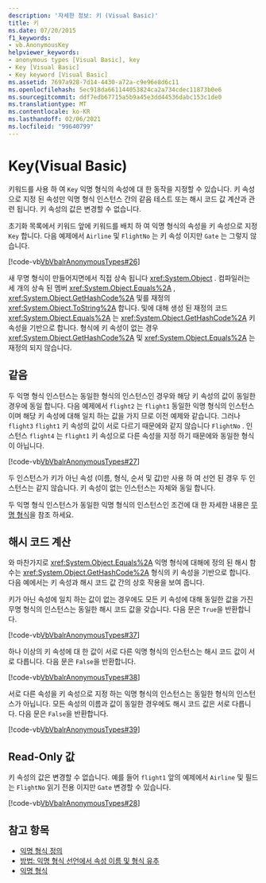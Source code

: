 ```yaml
---
description: '자세한 정보: 키 (Visual Basic)'
title: 키
ms.date: 07/20/2015
f1_keywords:
- vb.AnonymousKey
helpviewer_keywords:
- anonymous types [Visual Basic], key
- Key [Visual Basic]
- Key keyword [Visual Basic]
ms.assetid: 7697a928-7d14-4430-a72a-c9e96e8d6c11
ms.openlocfilehash: 5ec918da661144053824ca2a734cdec11873b0e6
ms.sourcegitcommit: ddf7edb67715a5b9a45e3dd44536dabc153c1de0
ms.translationtype: MT
ms.contentlocale: ko-KR
ms.lasthandoff: 02/06/2021
ms.locfileid: "99640799"
---
```

# <a name="key-visual-basic"></a>Key(Visual Basic)

키워드를 사용 하 여 `Key` 익명 형식의 속성에 대 한 동작을 지정할 수 있습니다. 키 속성으로 지정 된 속성만 익명 형식 인스턴스 간의 같음 테스트 또는 해시 코드 값 계산과 관련 됩니다. 키 속성의 값은 변경할 수 없습니다.  
  
 초기화 목록에서 키워드 앞에 키워드를 배치 하 여 익명 형식의 속성을 키 속성으로 지정 `Key` 합니다. 다음 예제에서 `Airline` 및 `FlightNo` 는 키 속성 이지만 `Gate` 는 그렇지 않습니다.  
  
 [!code-vb[VbVbalrAnonymousTypes#26](~/samples/snippets/visualbasic/VS_Snippets_VBCSharp/VbVbalrAnonymousTypes/VB/Class2.vb#26)]  
  
 새 무명 형식이 만들어지면에서 직접 상속 됩니다 <xref:System.Object> . 컴파일러는 세 개의 상속 된 멤버 <xref:System.Object.Equals%2A> , <xref:System.Object.GetHashCode%2A> 및를 재정의 <xref:System.Object.ToString%2A> 합니다. 및에 대해 생성 된 재정의 코드 <xref:System.Object.Equals%2A> 는 <xref:System.Object.GetHashCode%2A> 키 속성을 기반으로 합니다. 형식에 키 속성이 없는 경우 <xref:System.Object.GetHashCode%2A> 및 <xref:System.Object.Equals%2A> 는 재정의 되지 않습니다.  
  
## <a name="equality"></a>같음  

 두 익명 형식 인스턴스는 동일한 형식의 인스턴스인 경우와 해당 키 속성의 값이 동일한 경우에 동일 합니다. 다음 예제에서 `flight2` 는 `flight1` 동일한 익명 형식의 인스턴스이며 해당 키 속성에 대해 일치 하는 값을 가지 므로 이전 예제와 같습니다. 그러나 `flight3` `flight1` 키 속성의 값이 서로 다르기 때문에와 같지 않습니다 `FlightNo` . 인스턴스 `flight4` 는 `flight1` 키 속성으로 다른 속성을 지정 하기 때문에와 동일한 형식이 아닙니다.  
  
 [!code-vb[VbVbalrAnonymousTypes#27](~/samples/snippets/visualbasic/VS_Snippets_VBCSharp/VbVbalrAnonymousTypes/VB/Class2.vb#27)]  
  
 두 인스턴스가 키가 아닌 속성 (이름, 형식, 순서 및 값)만 사용 하 여 선언 된 경우 두 인스턴스는 같지 않습니다. 키 속성이 없는 인스턴스는 자체와 동일 합니다.  
  
 두 익명 형식 인스턴스가 동일한 익명 형식의 인스턴스인 조건에 대 한 자세한 내용은 [무명 형식](../../programming-guide/language-features/objects-and-classes/anonymous-types.md)을 참조 하세요.  
  
## <a name="hash-code-calculation"></a>해시 코드 계산  

 와 마찬가지로 <xref:System.Object.Equals%2A> 익명 형식에 대해에 정의 된 해시 함수는 <xref:System.Object.GetHashCode%2A> 형식의 키 속성을 기반으로 합니다. 다음 예에서는 키 속성과 해시 코드 값 간의 상호 작용을 보여 줍니다.  
  
 키가 아닌 속성에 일치 하는 값이 없는 경우에도 모든 키 속성에 대해 동일한 값을 가진 무명 형식의 인스턴스는 동일한 해시 코드 값을 갖습니다. 다음 문은 `True`을 반환합니다.  
  
 [!code-vb[VbVbalrAnonymousTypes#37](~/samples/snippets/visualbasic/VS_Snippets_VBCSharp/VbVbalrAnonymousTypes/VB/Class2.vb#37)]  
  
 하나 이상의 키 속성에 대 한 값이 서로 다른 익명 형식의 인스턴스는 해시 코드 값이 서로 다릅니다. 다음 문은 `False`을 반환합니다.  
  
 [!code-vb[VbVbalrAnonymousTypes#38](~/samples/snippets/visualbasic/VS_Snippets_VBCSharp/VbVbalrAnonymousTypes/VB/Class2.vb#38)]  
  
 서로 다른 속성을 키 속성으로 지정 하는 익명 형식의 인스턴스는 동일한 형식의 인스턴스가 아닙니다. 모든 속성의 이름과 값이 동일한 경우에도 해시 코드 값은 서로 다릅니다. 다음 문은 `False`을 반환합니다.  
  
 [!code-vb[VbVbalrAnonymousTypes#39](~/samples/snippets/visualbasic/VS_Snippets_VBCSharp/VbVbalrAnonymousTypes/VB/Class2.vb#39)]  
  
## <a name="read-only-values"></a>Read-Only 값  

 키 속성의 값은 변경할 수 없습니다. 예를 들어 `flight1` 앞의 예제에서 `Airline` 및 필드는 `FlightNo` 읽기 전용 이지만 `Gate` 변경할 수 있습니다.  
  
 [!code-vb[VbVbalrAnonymousTypes#28](~/samples/snippets/visualbasic/VS_Snippets_VBCSharp/VbVbalrAnonymousTypes/VB/Class2.vb#28)]  
  
## <a name="see-also"></a>참고 항목

- [익명 형식 정의](../../programming-guide/language-features/objects-and-classes/anonymous-type-definition.md)
- [방법: 익명 형식 선언에서 속성 이름 및 형식 유추](../../programming-guide/language-features/objects-and-classes/how-to-infer-property-names-and-types-in-anonymous-type-declarations.md)
- [익명 형식](../../programming-guide/language-features/objects-and-classes/anonymous-types.md)

